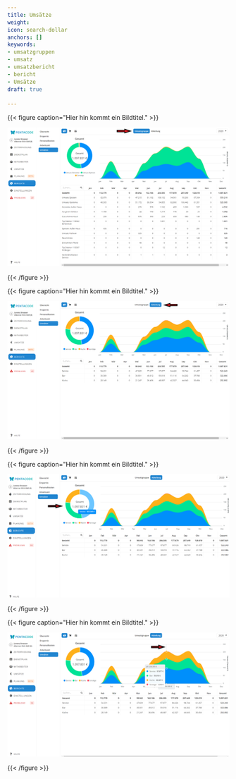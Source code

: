 ```yaml
---
title: Umsätze
weight: 
icon: search-dollar
anchors: []
keywords:
- umsatzgruppen
- umsatz
- umsatzbericht
- bericht
- Umsätze
draft: true

---
```


{{< figure caption="Hier hin kommt ein Bildtitel." >}}

![](/uploads/umsatz1.png)

{{< /figure >}}

{{< figure caption="Hier hin kommt ein Bildtitel." >}}

![](/uploads/umsatz2.png)

{{< /figure >}}

{{< figure caption="Hier hin kommt ein Bildtitel." >}}

![](/uploads/umsatz3.png)

{{< /figure >}}

{{< figure caption="Hier hin kommt ein Bildtitel." >}}

![](/uploads/umsatz4.png)

{{< /figure >}}